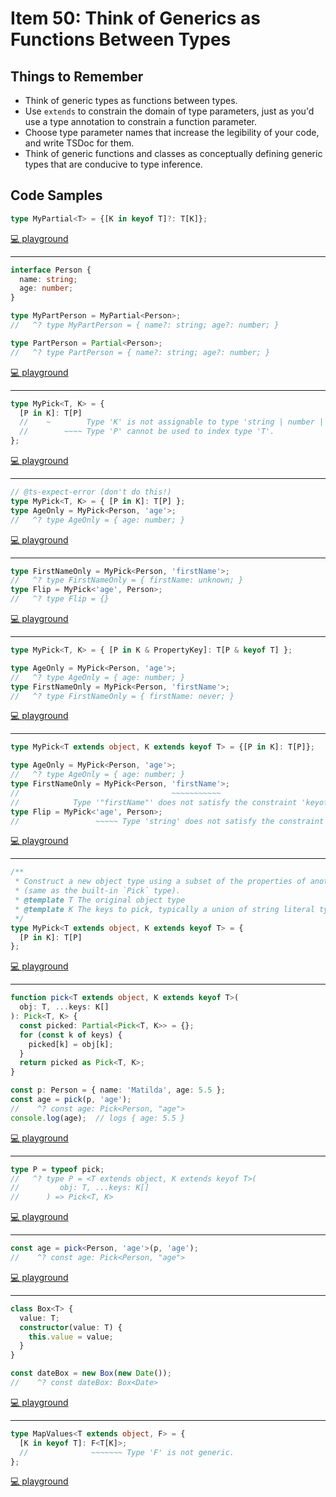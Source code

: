 # Item 50: Think of Generics as Functions Between Types

## Things to Remember

- Think of generic types as functions between types.
- Use `extends` to constrain the domain of type parameters, just as you'd use a type annotation to constrain a function parameter.
- Choose type parameter names that increase the legibility of your code, and write TSDoc for them.
- Think of generic functions and classes as conceptually defining generic types that are conducive to type inference.

## Code Samples

```ts
type MyPartial<T> = {[K in keyof T]?: T[K]};
```

[💻 playground](https://www.typescriptlang.org/play/?ts=5.4.5#code/C4TwDgpgBAsiAKBDATsAlogNgHgCoD4oBeKAbwG0BpKNAOygGsIQB7AMylwF0B+ALk5UuAXwDcAKCA)

----

```ts
interface Person {
  name: string;
  age: number;
}

type MyPartPerson = MyPartial<Person>;
//   ^? type MyPartPerson = { name?: string; age?: number; }

type PartPerson = Partial<Person>;
//   ^? type PartPerson = { name?: string; age?: number; }
```

[💻 playground](https://www.typescriptlang.org/play/?ts=5.4.5&exactOptionalPropertyTypes=true#code/C4TwDgpgBAsiAKBDATsAlogNgHgCoD4oBeKAbwG0BpKNAOygGsIQB7AMylwF0B+ALk5UuAXwDcAKDrAIyNogDG0eDIDOLeqXFQotRAFsIAlcGR0A5hO2IzhnQFc9AIxkTh48aEiwEKYMuRq9CRwSKgYOP6B+BIA9DHaUAB6PFCe0CG+kerEZDr6EPxQxqa0FlDWBQK0Ds7IolBuHuBKmarZJKHoWNhZtNHicQnJqc1Qnb05pHkGhcXm9RWF1U4uDeJAA)

----

```ts
type MyPick<T, K> = {
  [P in K]: T[P]
  //    ~        Type 'K' is not assignable to type 'string | number | symbol'.
  //        ~~~~ Type 'P' cannot be used to index type 'T'.
};
```

[💻 playground](https://www.typescriptlang.org/play/?ts=5.4.5#code/C4TwDgpgBAsiAKBLAxgawDwBUA0UDSAfFALxQDeAUFFANrxSIB2+AugFxSZ0tVQD0fatQB+QsZ3DQA5HikMAzlEYB7YFACG8+YgDmjdQCMANtGDKooSFCnzgAJyY6oAHyUBXALYGIdl1HkgXspGUgB0vALiQsIxopiS1vByyOqMKmreUG7yEAAmFuZMuRAAHhYJUphhFAC+ANwUQA)

----

```ts
// @ts-expect-error (don't do this!)
type MyPick<T, K> = { [P in K]: T[P] };
type AgeOnly = MyPick<Person, 'age'>;
//   ^? type AgeOnly = { age: number; }
```

[💻 playground](https://www.typescriptlang.org/play/?ts=5.4.5#code/JYOwLgpgTgZghgYwgAgArQM4HsTIN4BQyyIcAthAFzIZhSgDmA3EcnA1SQK5kBG0LAL4EA9COQABMBgC0EAB4AHCAjByoULFGQAKACY4A5GGQHkYABbAMAQgCUBMAE9lyALJPUwBAGsAPAAqADTIANIAfMgAvPjIANqoyKBhALrUAQkpyIIszq4AghwA8iAANk7R7p7e-uhQ2CAhhuwQhuEsYsTIAHoA-OYuKIUQJeWVeGwc1CA8-FBM2QRAA)

----

```ts
type FirstNameOnly = MyPick<Person, 'firstName'>;
//   ^? type FirstNameOnly = { firstName: unknown; }
type Flip = MyPick<'age', Person>;
//   ^? type Flip = {}
```

[💻 playground](https://www.typescriptlang.org/play/?ts=5.4.5#code/JYOwLgpgTgZghgYwgAgArQM4HsTIN4BQyyIcAthAFzIZhSgDmA3EcnA1SQK5kBG0LAL4EA9COQABMBgC0EAB4AHCAjByoULFGQAKACY4A5GGQHkYABbAMAQgCUBMAE9lyALJPUwBAGsAPAAqADTIANIAfMgAvPjIANqoyKBhALrUAQkpyIIszq4AghwA8iAANk7R7p7e-uhQ2CAhhuwQhuEsYsTIAHoA-OYuKIUQJeWVeGwc1CA8-FBM2Y6DyABiwPVgAHLkI2UVMR5evn51DU0w67TbFG0d4sR9A65rG9e7YzETF6871FwgPhAWAA7iAFsI8igVqVgIpKocan5mhxDCFTjh2qJ7j1+pDVjC4Z9hEA)

----

```ts
type MyPick<T, K> = { [P in K & PropertyKey]: T[P & keyof T] };

type AgeOnly = MyPick<Person, 'age'>;
//   ^? type AgeOnly = { age: number; }
type FirstNameOnly = MyPick<Person, 'firstName'>;
//   ^? type FirstNameOnly = { firstName: never; }
```

[💻 playground](https://www.typescriptlang.org/play/?ts=5.4.5#code/JYOwLgpgTgZghgYwgAgArQM4HsTIN4BQyyIcAthAFzIZhSgDmA3EcnA1SQK5kBG0LAL4EwATwAOKALKjUwBAGsAPABUANMgDSAPmQBefMgDaqZKC3IAZGihZJUMZoiiAutRUmryBc6wxkKi7IgiwiEigAghwA8iAANqL6yDJyikroUNggGgDk7BA52iwA9MXEyAB6APzIYpLIURCxCUl4bBzUIDz8UEzBYfUAYsCZYABy5E3xiQYp8soZWbkwI7QTFIUlZcTVteHIw6PrUy0GbStHk50QAG4C-UA)

----

```ts
type MyPick<T extends object, K extends keyof T> = {[P in K]: T[P]};

type AgeOnly = MyPick<Person, 'age'>;
//   ^? type AgeOnly = { age: number; }
type FirstNameOnly = MyPick<Person, 'firstName'>;
//                                  ~~~~~~~~~~~
//            Type '"firstName"' does not satisfy the constraint 'keyof Person'.
type Flip = MyPick<'age', Person>;
//                 ~~~~~ Type 'string' does not satisfy the constraint 'object'.
```

[💻 playground](https://www.typescriptlang.org/play/?ts=5.4.5#code/JYOwLgpgTgZghgYwgAgArQM4HsTIN4BQyyIcAthAFzIZhSgDmA3EcnA1SQK5kBG0LAL4EwATwAOKALKjUwBAGsAPABVkEAB6QQAEwzIsvAFYQEYADTIA0uq0Rd+hRFFYYyFQD5kAXnwBtVGRQawBdahUAkMEWEQkUAEEOAHkQABtRH2QZOUUldChsEEsAcnYIYo8WAHoq4mQAPQB+ZDFJZESIFPTMvDYOahAefigmZGFWlAAxYAKwADlyTrSM32z5ZXzCkpgZ2gWKCuraupPTs-OLgD9rm9vLghqLk5U45GKAIh3Z-Yh34uQdFgIPoQFgwDQ4GBgBgYBkwAALFAIHC0KBwUDg4pOFxuTY4YoAOlibUmqWA4kya1ypQ4xUseJAlQexyeZzu7lexVRjH+gOBJDBEKhMLhiOQyJAqPR4DehhMZkJBCAA)

----

```ts
/**
 * Construct a new object type using a subset of the properties of another one
 * (same as the built-in `Pick` type).
 * @template T The original object type
 * @template K The keys to pick, typically a union of string literal types.
 */
type MyPick<T extends object, K extends keyof T> = {
  [P in K]: T[P]
};
```

[💻 playground](https://www.typescriptlang.org/play/?ts=5.4.5#code/JYOwLgpgTgZghgYwgAgArQM4HsTIN4BQyyIcAthAFzIZhSgDmA3EcnA1SQK5kBG0LAL4EA9ACoxRMcgDCOWlC4IwbEhADuyLLwBWEZcjABPAA4ouGRqoxdeGCCqwxDACxQmoWM1DDAIGLWc4ECwwNygtEAgpZAAKDHIUOACwlF4uYAAbMABaUGQAA1RgBABrAsNTCABKADoYgAFIMhNMuEhkABUuty16BlA4TK1dfRVjM0bm1vaUAGkelFKIIxSsZBMS0oAaSs2EIcyjVS4QYBxAmjorTOBIKCG9-3rkMRECCZQAWSNisoAeboQAAekBAABMAto9MpdgsQWDIchlkYnF0AHzIAC8+FYAG1UMh8nMALrUToEkkEQQsIA)

----

```ts
function pick<T extends object, K extends keyof T>(
  obj: T, ...keys: K[]
): Pick<T, K> {
  const picked: Partial<Pick<T, K>> = {};
  for (const k of keys) {
    picked[k] = obj[k];
  }
  return picked as Pick<T, K>;
}

const p: Person = { name: 'Matilda', age: 5.5 };
const age = pick(p, 'age');
//    ^? const age: Pick<Person, "age">
console.log(age);  // logs { age: 5.5 }
```

[💻 playground](https://www.typescriptlang.org/play/?ts=5.4.5#code/JYOwLgpgTgZghgYwgAgArQM4HsTIN4BQyyIcAthAFzIZhSgDmA3EcnA1SQK5kBG0LAL4EYXEAjDAcyAA7AEAawA8AFWQQAHpBAATDMiy8AVhAkAaZAGl1WiLv0KIATywxkKgHwAKVoaPUVCwA6EMcnDGpLAG0AXQIASmpUeWVAqw98VgQcWlkUiB0kuChJOAAbJWTFVQtLDwyAXnxBFmIYLChkL2yQXIUDNzCMeMziYjlFAqiFGOQmv2mY1uRhYigIMC4oXAnHHTZ9KtTajyECAh7cmSTMaSa8EnJOAHIAWThJMp04Z4t2TgArEEASsWJcwGwOHM8oovDILM9-s94iwAPSosbIAB6AH5kODIZwjpVbiALAAif7kjwXHJYMoQIJlLAMLz-FHEdHIZkMfQPf7UIEg4RAA)

----

```ts
type P = typeof pick;
//   ^? type P = <T extends object, K extends keyof T>(
//         obj: T, ...keys: K[]
//      ) => Pick<T, K>
```

[💻 playground](https://www.typescriptlang.org/play/?ts=5.4.5#code/JYOwLgpgTgZghgYwgAgArQM4HsTIN4BQyyIcAthAFzIZhSgDmA3EcnA1SQK5kBG0LAL4EYXEAjDAcyAA7AEAawA8AFWQQAHpBAATDMiy8AVhAkAaZAGl1WiLv0KIATywxkKgHwAKVoaPUVCwA6EMcnDGpLAG0AXQIASmpUeWVAqw98VgQcWlkUiB0kuChJOAAbJWTFVQtLDwyAXnxBFmIYLChkL2yQXIUDNzCMeMziYjlFAqiFGOQmv2mY1uRhYigIMC4oXAnHHTZ9KtTajyECAh7cmSTMaSa8EnJOAHIAWThJMp04Z4t2TgArEEASsWGAnDIUKg5shwZDXHlFCwAPTIsYAPQA-LCIVCYaobNo9AZjKYwLVCXZiWEEZ4fKixoziH4AsFQs4IlZYgQGUyRg0MkcaukCEA)

----

```ts
const age = pick<Person, 'age'>(p, 'age');
//    ^? const age: Pick<Person, "age">
```

[💻 playground](https://www.typescriptlang.org/play/?ts=5.4.5#code/JYOwLgpgTgZghgYwgAgArQM4HsTIN4BQyyIcAthAFzIZhSgDmA3EcnA1SQK5kBG0LAL4EYXEAjDAcyAA7AEAawA8AFWQQAHpBAATDMiy8AVhAkAaZAGl1WiLv0KIATywxkKgHwAKVoaPUVCwA6EMcnDGpLAG0AXQIASmpUeWVAqw98VgQcWlkUiB0kuChJOAAbJWTFVQtLDwyAXnxBFmIYLChkL2yQXIUDNzCMeMziYjlFAqiFGOQmv2mY1uRhYigIMC4oXAnHHTZ9KtTajyECAh7cmSTMaSa8EnJOAHIAWThJMp04Z4t2TgArEEASsWJcwGwOHM8tV0FBsCALM9-s9vDIkSj4iwAPTYsbIAB6AH5kODIZwjpVbojkAAif60jwEIA)

----

```ts
class Box<T> {
  value: T;
  constructor(value: T) {
    this.value = value;
  }
}

const dateBox = new Box(new Date());
//    ^? const dateBox: Box<Date>
```

[💻 playground](https://www.typescriptlang.org/play/?ts=5.4.5#code/JYOwLgpgTgZghgYwgAgArQM4HsTIN4BQyyIcAthAFzIZhSgDmA3EcnA1SQK5kBG0LAL4EYXEAjDAcyAA7AEAawA8AFWQQAHpBAATDMiy8AVhAkAaZAGl1WiLv0KIATywxkKgHwAKVoaPUVCwA6EMcnDGpLAG0AXQIASmpUeWVAqw98VgQcWlkUiB0kuChJOAAbJWTFVQtLDwyAXnxBFmIYLChkL2yQXIUDNzCMeMziYjlFAqiFGOQmv2mY1uRhYigIMC4oXAnHHTZ9KtTajyECAh7cmSTMaSa8EnJOAHIAWThJMp04Z4t2TgArEEASsWAgynAMPoAEJYDSqDKEYgAN3KXE4KmWlzoXAkHS8qLK6ICIyRYzAAAtgBggoT0XNkHSIMthMILjkwMhvpBYRoGSAIAB3ZC8rwC4UAEQ+EC88XiLAA9AqxsgAHoAfmQ2K50t51F5SilkA8BCAA)

----

```ts
type MapValues<T extends object, F> = {
  [K in keyof T]: F<T[K]>;
  //              ~~~~~~~ Type 'F' is not generic.
};
```

[💻 playground](https://www.typescriptlang.org/play/?ts=5.4.5#code/C4TwDgpgBAsghmAanANgVwgZwDwBUoQAewEAdgCaZQD2ARgFYQDGwANFAGIB8UAvFAG8AUFCgBtANJQAlqSgBrCCGoAzKLgC6ALk55JGrgG4RUAPSnRlq9YB+d+zfXhoAcg4uZVUtWBQA5mQQAE7STAB0QgC+xkA)
